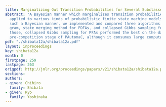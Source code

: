 ```yaml
---
title: Marginalizing Out Transition Probabilities for Several Subclasses of PFAs
abstract: 'A Bayesian manner which marginalizes transition probabilities can be generally
  applied to various kinds of probabilistic finite state machine models. Based on
  such a Bayesian manner, we implemented and compared three algorithms: variable-length
  gram, state merging method for PDFAs, and collapsed Gibbs sampling for PFAs. Among
  those, collapsed Gibbs sampling for PFAs performed the best on the data from the
  pre-competition stage of PAutomaC, although it consumes large computation resources.'
pdf: "./shibata12a/shibata12a.pdf"
layout: inproceedings
key: shibata12a
month: 0
firstpage: 259
lastpage: 263
origpdf: http://jmlr.org/proceedings/papers/v21/shibata12a/shibata12a.pdf
sections: 
authors:
- given: Chihiro
  family: Shibata
- given: Ryo
  family: Yoshinaka
---
```

